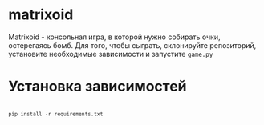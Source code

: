 # matrixoid
 Matrixoid - консольная игра, в которой нужно собирать очки, остерегаясь бомб. Для того, чтобы сыграть, склонируйте репозиторий, установите необходимые зависимости и запустите <code>game.py</code>
# Установка зависимостей
<code>
<code>pip install -r requirements.txt</code>
